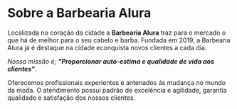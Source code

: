 <DOCTYPE>

<h1>Sobre a Barbearia Alura</h1>

<p>Localizada no coração da cidade a <strong>Barbearia Alura</strong> traz para o mercado o que há de melhor para o seu cabelo e barba. Fundada em 2019, a Barbearia Alura já é destaque na cidade econquista novos clientes a cada dia.</p>

<p><em>Nossa missão é; <strong>"Proporcionar auto-estima e qualidade de vida aos clientes"</strong>.</em></p>

<p>Oferecemos profissionais experientes e antenados ás mudança no mundo da moda. O atendimento possui padrão de excelência e agilidade, garantia qualidade e satisfação dos nossos clientes.</p>